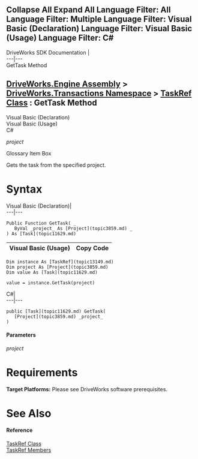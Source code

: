 Collapse All Expand All Language Filter: All  Language Filter: Multiple  Language Filter: Visual Basic (Declaration) Language Filter: Visual Basic (Usage) Language Filter: C#  
---  
DriveWorks SDK Documentation  |   
---|---  
GetTask Method   
  
[DriveWorks.Engine Assembly](topic2156.md) > [DriveWorks.Transactions Namespace](topic12835.md) > [TaskRef Class](topic13149.md) : GetTask Method  
---  
  
Visual Basic (Declaration)    
Visual Basic (Usage)    
C# 

_project_
    

Glossary Item Box

Gets the task from the specified project. 

# Syntax

Visual Basic (Declaration)|   
---|---  
      
    
    Public Function GetTask( _
       ByVal _project_ As [Project](topic3859.md) _
    ) As [Task](topic11629.md)  
  
Visual Basic (Usage)| Copy Code  
---|---  
      
    
    Dim instance As [TaskRef](topic13149.md)
    Dim project As [Project](topic3859.md)
    Dim value As [Task](topic11629.md)
     
    value = instance.GetTask(project)  
  
C#|   
---|---  
      
    
    public [Task](topic11629.md) GetTask( 
       [Project](topic3859.md) _project_
    )  
  
#### Parameters

 _project_
    

# Requirements

**Target Platforms:** Please see DriveWorks software prerequisites.

# See Also

#### Reference

[TaskRef Class](topic13149.md)   
[TaskRef Members](topic13150.md)


